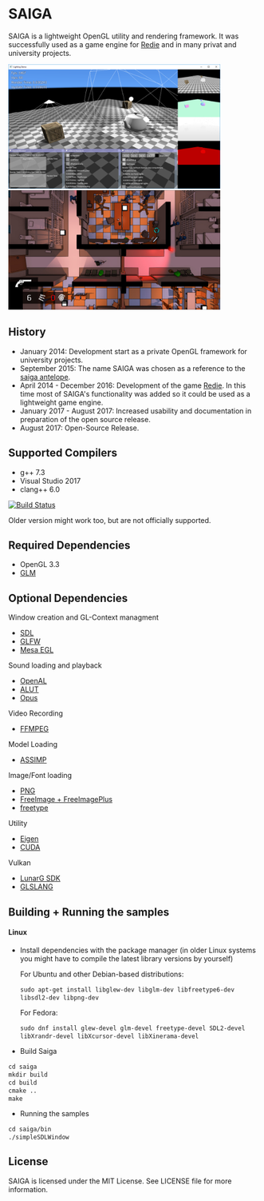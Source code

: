 # SAIGA

SAIGA is a lightweight OpenGL utility and rendering framework. It was successfully used as a game engine for [Redie](http://store.steampowered.com/app/536990/) and in many privat and university projects.

<img src="bin/textures/sample.png" width="425"/> <img src="bin/textures/redie.jpg" width="425"/> 

## History

 * January 2014: Development start as a private OpenGL framework for university projects.
 * September 2015: The name SAIGA was chosen as a reference to the [saiga antelope](https://en.wikipedia.org/wiki/Saiga_antelope).
 * April 2014 - December 2016: Development of the game [Redie](http://store.steampowered.com/app/536990/). In this time most of SAIGA's functionality was added so it could be used as a lightweight game engine.
 * January 2017 - August 2017: Increased usability and documentation in preparation of the open source release.
 * August 2017: Open-Source Release.

## Supported Compilers

 * g++ 7.3
 * Visual Studio 2017
 * clang++ 6.0
 
 [![Build Status](https://travis-ci.org/darglein/saiga.svg?branch=master)](https://travis-ci.org/darglein/saiga)
 
Older version might work too, but are not officially supported.


## Required Dependencies

 * OpenGL 3.3
 * [GLM](https://github.com/g-truc/glm)

## Optional Dependencies

Window creation and GL-Context managment
 * [SDL](https://www.libsdl.org/)
 * [GLFW](http://www.glfw.org/)
 * [Mesa EGL](https://www.mesa3d.org/egl.html)
 
Sound loading and playback
 * [OpenAL](https://openal.org/)
 * [ALUT](http://distro.ibiblio.org/rootlinux/rootlinux-ports/more/freealut/freealut-1.1.0/doc/alut.html)
 * [Opus](http://opus-codec.org/)
 
Video Recording
 * [FFMPEG](https://ffmpeg.org/)
 
Model Loading
 * [ASSIMP](https://github.com/assimp/assimp)
 
Image/Font loading
 * [PNG](http://www.libpng.org/pub/png/libpng.html)
 * [FreeImage + FreeImagePlus](http://freeimage.sourceforge.net/)
 * [freetype](https://www.freetype.org/)
 
Utility
 * [Eigen](http://eigen.tuxfamily.org)
 * [CUDA](https://developer.nvidia.com/cuda-downloads)
 
 Vulkan
 * [LunarG SDK](https://www.lunarg.com/vulkan-sdk/)
 * [GLSLANG](https://github.com/KhronosGroup/glslang)

## Building + Running the samples

#### Linux
 - Install dependencies with the package manager (in older Linux systems you might have to compile the latest library versions by yourself)

   For Ubuntu and other Debian-based distributions:
   ```
   sudo apt-get install libglew-dev libglm-dev libfreetype6-dev libsdl2-dev libpng-dev
   ```
   For Fedora:
   ```
   sudo dnf install glew-devel glm-devel freetype-devel SDL2-devel libXrandr-devel libXcursor-devel libXinerama-devel
   ```
 - Build Saiga
```
cd saiga
mkdir build
cd build
cmake ..
make
```
 - Running the samples
```
cd saiga/bin
./simpleSDLWindow
```

## License

SAIGA is licensed under the MIT License. See LICENSE file for more information.


